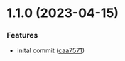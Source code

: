 # 1.1.0 (2023-04-15)


### Features

* inital commit ([caa7571](https://github.com/manthanank/learn-docker/commit/caa7571cdaf2bed5a694f138b718095f05a0aef3))



